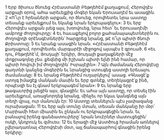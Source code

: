 1 Երբ Յիսուս ծնուեց Հրէաստանի Բեթղեհէմ քաղաքում, Հերովդէս արքայի օրով, ահա արեւելքից մոգեր եկան Երուսաղէմ եւ ասացին. 2 «Ո՞ւր է հրեաների արքան, որ ծնուեց, որովհետեւ նրա աստղը տեսանք արեւելքում եւ եկանք նրան երկրպագելու»: 3 Եւ երբ Հերովդէս արքան լսեց այս, խռովուեց, նրա հետ՝ եւ Երուսաղէմի ամբողջ ժողովուրդը: 4 Եւ հաւաքելով բոլոր քահանայապետներին ու ժողովրդի օրէնսգէտներին՝ հարցրեց նրանց, թէ ո՞ւր պիտի ծնուի Քրիստոսը: 5 Եւ նրանք ասացին նրան. «Հրէաստանի Բեթղեհէմ քաղաքում, որովհետեւ մարգարէի միջոցով այսպէս է գրուած. 6 «Եւ դու, Բեթղեհէ՛մ, Յուդայի՛ երկիր, Յուդայի քաղաքների մէջ փոքրագոյնը չես. քեզնից մի իշխան պիտի ելնի ինձ համար, որ պիտի հովուի իմ ժողովրդին՝ Իսրայէլին»:
7 Այն ժամանակ Հերովդէսը գաղտնի կանչեց մոգերին եւ նրանցից ստուգեց աստղի երեւալու ժամանակը: 8 Եւ նրանց Բեթղեհէմ ուղարկելով՝ ասաց. «Գնացէ՛ք ստոյգ իմացէք մանկան մասին եւ երբ գտնէք, տեղեկացրէ՛ք ինձ, որպէսզի ես էլ գնամ երկրպագեմ նրան»: 9 Եւ նրանք երբ թագաւորից լսեցին այս, գնացին: Եւ ահա այն աստղը, որ տեսել էին արեւելքում, առաջնորդեց նրանց, մինչեւ որ եկաւ կանգնեց այն տեղի վրայ, ուր մանուկն էր: 10 Աստղը տեսնելուն պէս չափազանց ուրախացան: 11 Եւ երբ այն տունը մտան, տեսան մանկանը իր մօր՝ Մարիամի հետ միասին եւ ընկան ու երկրպագեցին նրան. եւ բանալով իրենց գանձատուփերը՝ նրան նուէրներ մատուցեցին՝ ոսկի, կնդրուկ եւ զմուռս: 12 Եւ երազի մէջ Աստծուց հրաման առնելով չվերադառնալ Հերովդէսի մօտ, այլ ճանապարհով գնացին իրենց երկիրը:
